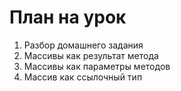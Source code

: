 # План на урок

1. Разбор домашнего задания  
2. Массивы как результат метода  
3. Массивы как параметры методов  
4. Массив как ссылочный тип   

